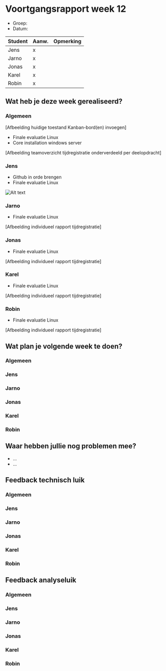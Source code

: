 # Voortgangsrapport week 12

* Groep:
* Datum:

| Student  | Aanw. | Opmerking |
| :---     | :---  | :---      |
| Jens |   x    |           |
| Jarno |   x    |           |
| Jonas |    x   |           |
| Karel |     x  |           |
| Robin |      x |           |

## Wat heb je deze week gerealiseerd?

### Algemeen

[Afbeelding huidige toestand Kanban-bord(en) invoegen]

* Finale evaluatie Linux
* Core installation windows server

[Afbeelding teamoverzicht tijdregistratie onderverdeeld per deelopdracht]

### Jens

* Github in orde brengen
* Finale evaluatie Linux

![Alt text](http://i.imgur.com/VQYA6Oy.png)

### Jarno

* Finale evaluatie Linux

[Afbeelding individueel rapport tijdregistratie]

### Jonas

* Finale evaluatie Linux

[Afbeelding individueel rapport tijdregistratie]

### Karel

* Finale evaluatie Linux

[Afbeelding individueel rapport tijdregistratie]

### Robin

* Finale evaluatie Linux

[Afbeelding individueel rapport tijdregistratie]


## Wat plan je volgende week te doen?

### Algemeen
### Jens
### Jarno
### Jonas
### Karel
### Robin


## Waar hebben jullie nog problemen mee?

* ...
* ...

## Feedback technisch luik

### Algemeen

### Jens
### Jarno
### Jonas
### Karel
### Robin

## Feedback analyseluik

### Algemeen

### Jens
### Jarno
### Jonas
### Karel
### Robin

